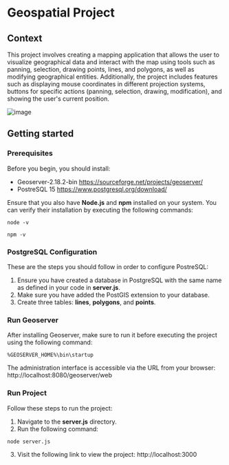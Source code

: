 # Geospatial Project
## Context
This project involves creating a mapping application that allows the user to visualize geographical data and interact with the map using tools such as panning, selection, drawing points, lines, and polygons, as well as modifying geographical entities. Additionally, the project includes features such as displaying mouse coordinates in different projection systems, buttons for specific actions (panning, selection, drawing, modification), and showing the user's current position.

![image](https://github.com/mariem-mezghani/GeospatialProject/assets/118765518/bc8d1846-2cfb-4236-8b56-1eaf8291e8e3)


## Getting started
### Prerequisites
Before you begin, you should install:
 
* Geoserver-2.18.2-bin
https://sourceforge.net/projects/geoserver/
* PostreSQL 15
https://www.postgresql.org/download/

Ensure that you also have **Node.js** and **npm** installed on your system. You can verify their installation by executing the following commands:
```
node -v
```
```
npm -v 
```

### PostgreSQL Configuration
These are the steps you should follow in order to configure PostreSQL:
1. Ensure you have created a database in PostgreSQL with the same name as defined in your code in **server.js**.
2. Make sure you have added the PostGIS extension to your database.
3. Create three tables: **lines**, **polygons**, and **points**.

### Run Geoserver
After installing Geoserver, make sure to run it before executing the project using the following command:
```
%GEOSERVER_HOME%\bin\startup
```
The administration interface is accessible via the URL from your browser: http://localhost:8080/geoserver/web
### Run Project
Follow these steps to run the project:
1. Navigate to the **server.js** directory.
2. Run the following command:
```
node server.js
```
3. Visit the following link to view the project:
http://localhost:3000

